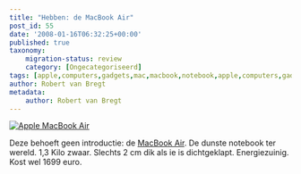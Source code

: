 ```yaml
---
title: "Hebben: de MacBook Air"
post_id: 55
date: '2008-01-16T06:32:25+00:00'
published: true
taxonomy:
    migration-status: review
    category: [Ongecategoriseerd]
tags: [apple,computers,gadgets,mac,macbook,notebook,apple,computers,gadgets,mac,macbook,notebook]
author: Robert van Bregt
metadata:
    author: Robert van Bregt
---
```

[](https://www.apple.com/nl/macbookair/)

[![Apple MacBook Air](/images/2008/01/applemacbookair.png)](http://www.apple.com/nl/macbookair/)

Deze behoeft geen introductie: de [MacBook Air](http://www.apple.com/nl/macbookair/). De dunste notebook ter wereld. 1,3 Kilo zwaar. Slechts 2 cm dik als ie is dichtgeklapt. Energiezuinig. Kost wel 1699 euro.
